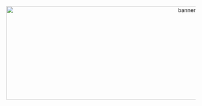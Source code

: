 <div align="center">
  <img src="https://i.pinimg.com/originals/dc/d1/fb/dcd1fb0f995baa4d2a4a9be54a590856.gif" height="250" width="945" alt="banner"  />
</div>

